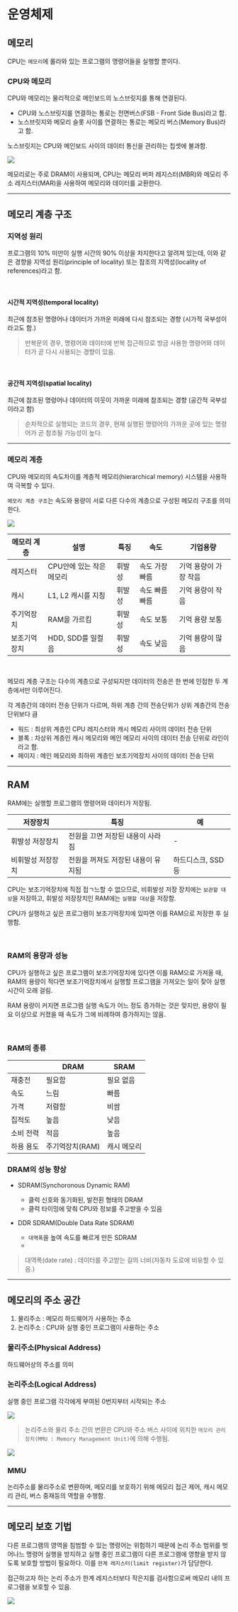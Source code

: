 # 운영체제

## 메모리

CPU는 `메모리`에 롤라와 있는 프로그램의 명령어들을 실행할 뿐이다.

### CPU와 메모리

CPU와 메모리는 물리적으로 메인보드의 노스브릿지를 통해 연결된다.

- CPU와 노스브릿지를 연결하는 통로는 전면버스(FSB - Front Side Bus)라고 함.
- 노스브릿지와 메모리 슬롯 사이를 연결하는 통로는 메모리 버스(Memory Bus)라고 함.

노스브릿지는 CPU와 메인보드 사이의 데이터 통신을 관리하는 칩셋에 불과함.

![](./src/memory_logic.png)

메모리로는 주로 DRAM이 사용되며, CPU는 메모리 버퍼 레지스터(MBR)와 메모리 주소 레지스터(MAR)을 사용하여 메모리와 데이터를 교환한다.

---

## 메모리 계층 구조

### 지역성 원리

프로그램의 10% 미만이 실행 시간의 90% 이상을 차지한다고 알려져 있는데, 이와 같은 경향을 지역성 원리(principle of locality) 또는 참조의 지역성(locality of references)라고 함.

<br/>

#### 시간적 지역성(temporal locality)

최근에 참조된 명령어나 데이터가 가까운 미래에 다시 참조되는 경향 (시가적 국부성이라고도 함.)

> 반복문의 경우, 명령어와 데이터에 반복 접근하므로 방금 사용한 명령어와 데이터가 곧 다시 사용되는 경향이 있음.

<br/>

#### 공간적 지역성(spatial locality)

최근에 참조된 명령어나 데이터의 이웃이 가까운 미래에 참조되는 경향 (공간적 국부성이라고 함)

> 순차적으로 실행되는 코드의 경우, 현재 실행된 명령어의 가까운 곳에 있는 명령어가 곧 참조될 가능성이 높다.

---

### 메모리 계층

CPU와 메모리의 속도차이를 계층적 메모리(hierarchical memory) 시스템을 사용하여 극복할 수 있다.

`메모리 계층 구조`는 속도와 용량이 서로 다른 다수의 계층으로 구성된 메모리 구조를 의미한다.

![](./src/memory_hierachy.png)

| 메모리 계층  | 설명                     | 특징   | 속도           | 기업용량              |
| ------------ | ------------------------ | ------ | -------------- | --------------------- |
| 레지스터     | CPU안에 있는 작은 메모리 | 휘발성 | 속도 가장 빠름 | 기억 용량이 가장 작음 |
| 캐시         | L1, L2 캐시를 지칭       | 휘발성 | 속도 빠름 빠름 | 기억 용량이 작음      |
| 주기억장치   | RAM을 가르킴             | 휘발성 | 속도 보통      | 기억 용량 보통        |
| 보조기억장치 | HDD, SDD를 일컬음        | 휘발성 | 속도 낮음      | 기억 용량이 많음      |

<br/>

메모리 계층 구조는 다수의 계층으로 구성되지만 데이터의 전송은 한 번에 인접한 두 계층에서만 이루어진다.

각 계층간의 데이터 전송 단위가 다르며, 하위 계층 간의 전송단위가 상위 계층간의 전송 단위보다 큼

- 워드 : 최상위 계층인 CPU 레지스터와 캐시 메모리 사이의 데이터 전송 단위
- 블록 : 차상위 계층인 캐시 메모리와 메인 메모리 사이의 데이터 전송 단위로 라인이라고 함.
- 페이지 : 메인 메모리와 최하위 계층인 보조기억장치 사이의 데이터 전송 단위

---

## RAM

RAM에는 실행할 프로그램의 명령어와 데이터가 저장됨.

| 저장장치          | 특징                               | 예                |
| ----------------- | ---------------------------------- | ----------------- |
| 휘발성 저장장치   | 전원을 끄면 저장된 내용이 사라짐   | -                 |
| 비휘발성 저장장치 | 전원을 꺼져도 저장된 내용이 유지됨 | 하드디스크, SSD등 |

CPU는 보조기억장치에 직접 접ㄱ느할 수 없으므로, 비휘발성 저장 장치에는 `보관할 대상`을 저장하고, 휘발성 저장장치인 RAM에는 `실행할 대상`을 저장함.

CPU가 실행하고 싶은 프로그램이 보조기억장치에 있따면 이를 RAM으로 저장한 후 실행함.

<br/>

### RAM의 용량과 성능

CPU가 실행하고 싶은 프로그램이 보조기억장치에 있다면 이를 RAM으로 가져올 때, RAM의 용량이 적다면 보조기억장치에서 실행할 프로그램을 가져오는 일이 잦아 실행시간이 오래 걸림.

RAM 용량이 커지면 프로그램 실행 속도가 어느 정도 증가하는 것은 맞지만, 용량이 필요 이상으로 커졌을 때 속도가 그에 비례하여 증가하지는 않음.

<br/>

### RAM의 종류

|           | DRAM            | SRAM        |
| --------- | --------------- | ----------- |
| 재충전    | 필요함          | 필요 없음   |
| 속도      | 느림            | 빠름        |
| 가격      | 저렴함          | 비쌈        |
| 집적도    | 높음            | 낮음        |
| 소비 전력 | 적음            | 높음        |
| 하용 용도 | 주기억장치(RAM) | 캐시 메모리 |

### DRAM의 성능 향상

- SDRAM(Synchoronous Dynamic RAM)

  - 클럭 신호와 동기화된, 발전횐 형태의 DRAM
  - 클럭 타이밍에 맞춰 CPU와 정보를 주고받을 수 있음

- DDR SDRAM(Double Data Rate SDRAM)
  - `대역폭`을 높여 속도를 빠르게 만든 SDRAM
  -

> 대역폭(date rate) : 데이터를 주고받는 길의 너비(자동차 도로에 비유할 수 있음.)

---

## 메모리의 주소 공간

1. 물리주소 : 메모리 하드웨어가 사용하는 주소
2. 논리주소 : CPU와 실행 중인 프로그램이 사용하는 주소

### 물리주소(Physical Address)

하드웨어상의 주소를 의미

### 논리주소(Logical Address)

실행 중인 프로그램 각각에게 부여된 0번지부터 시작되는 주소

![](./src/memory_address.png)

> 논리주소와 물리 주소 간의 변환은 CPU와 주소 버스 사이에 위치한 `메모리 관리 장치(MMU : Memory Management Unit)`에 의해 수행됨.

![](./src/mmu.png)

### MMU

논리주소를 물리주소로 변환하며, 메모리를 보호하기 위해 메모리 접근 제어, 캐시 메모리 관리, 버스 중재등의 역할을 수행함.

---

## 메모리 보호 기법

다른 프로그램의 영역을 침범할 수 있는 명령어는 위험하기 때문에 논리 주소 범위를 벗어나느 명령어 실행을 방지하고 실행 중인 프로그램이 다른 프로그램에 영향을 받지 않도록 보호할 방법이 필요하다.
이를 `한계 레지스터(limit register)`가 담당한다.

접근하고자 하는 논리 주소가 한계 레지스터보다 작은지를 검사함으로써 메모리 내의 프로그램을 보호할 수 있음.

![](./src/limit_register.png)
